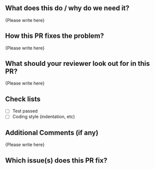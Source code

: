 <!-- Thank you for your contribution to sweet-scroll! Please replace {Please write here} with your description -->

## What does this do / why do we need it?

{Please write here}

## How this PR fixes the problem?

{Please write here}

## What should your reviewer look out for in this PR?

{Please write here}

## Check lists

- [ ] Test passed
- [ ] Coding style (indentation, etc)

## Additional Comments (if any)

{Please write here}

## Which issue(s) does this PR fix?

<!--
fixes #
fixes #
-->
